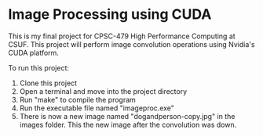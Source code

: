 # Image Processing using CUDA

This is my final project for CPSC-479 High Performance Computing at CSUF. This project will perform image convolution operations using Nvidia's CUDA platform.

To run this project:
1. Clone this project
2. Open a terminal and move into the project directory
3. Run "make" to compile the program
4. Run the executable file named "imageproc.exe"
5. There is now a new image named "dogandperson-copy.jpg" in the images folder. This the new image after the convolution was down.